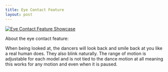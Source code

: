 ```yaml
---
title: Eye Contact Feature
layout: post
---
```


[![Eye Contact Feature Showcase](https://img.youtube.com/vi/BVKBc11KhRU/0.jpg)](https://youtu.be/BVKBc11KhRU)

About the eye contact feature:

When being looked at, the dancers will look back and smile back at you like a real human does. They also blink naturally. The range of motion is adjustable for each model and is not tied to the dance motion at all meaning this works for any motion and even when it is paused. 
